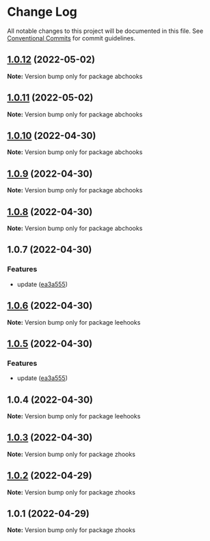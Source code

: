 # Change Log

All notable changes to this project will be documented in this file.
See [Conventional Commits](https://conventionalcommits.org) for commit guidelines.

## [1.0.12](https://github.com/Owen-Leehx/npm-test/compare/abchooks@1.0.11...abchooks@1.0.12) (2022-05-02)

**Note:** Version bump only for package abchooks





## [1.0.11](https://github.com/Owen-Leehx/npm-test/compare/abchooks@1.0.10...abchooks@1.0.11) (2022-05-02)

**Note:** Version bump only for package abchooks





## [1.0.10](https://github.com/Owen-Leehx/npm-test/compare/abchooks@1.0.9...abchooks@1.0.10) (2022-04-30)

**Note:** Version bump only for package abchooks





## [1.0.9](https://github.com/Owen-Leehx/npm-test/compare/abchooks@1.0.8...abchooks@1.0.9) (2022-04-30)

**Note:** Version bump only for package abchooks





## [1.0.8](https://github.com/Owen-Leehx/npm-test/compare/abchooks@1.0.7...abchooks@1.0.8) (2022-04-30)

**Note:** Version bump only for package abchooks





## 1.0.7 (2022-04-30)


### Features

* update ([ea3a555](https://github.com/Owen-Leehx/npm-test/commit/ea3a555608e727ccc93ddff40560c5a62eb19f29))





## [1.0.6](https://github.com/Owen-Leehx/npm-test/compare/leehooks@1.0.5...leehooks@1.0.6) (2022-04-30)

**Note:** Version bump only for package leehooks





## [1.0.5](https://github.com/Owen-Leehx/npm-test/compare/leehooks@1.0.4...leehooks@1.0.5) (2022-04-30)


### Features

* update ([ea3a555](https://github.com/Owen-Leehx/npm-test/commit/ea3a555608e727ccc93ddff40560c5a62eb19f29))





## 1.0.4 (2022-04-30)

**Note:** Version bump only for package leehooks





## [1.0.3](https://github.com/Owen-Leehx/npm-test/compare/zhooks@1.0.2...zhooks@1.0.3) (2022-04-30)

**Note:** Version bump only for package zhooks





## [1.0.2](https://github.com/Owen-Leehx/npm-test/compare/zhooks@1.0.1...zhooks@1.0.2) (2022-04-29)

**Note:** Version bump only for package zhooks





## 1.0.1 (2022-04-29)

**Note:** Version bump only for package zhooks
